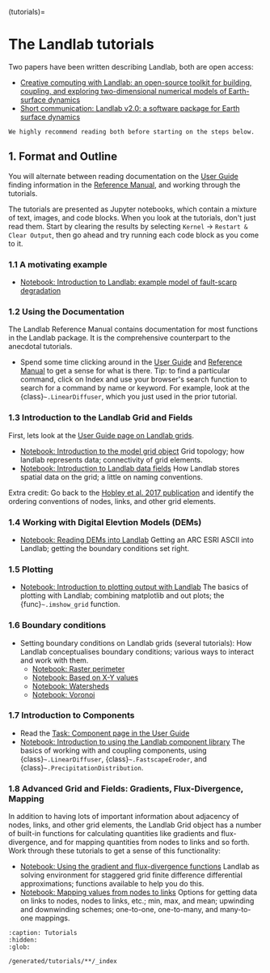 (tutorials)=

# The Landlab tutorials

Two papers have been written describing Landlab, both are open access:
* [Creative computing with Landlab: an open-source toolkit for building,
  coupling, and exploring two-dimensional numerical models of Earth-surface
  dynamics][esurf-2017]
* [Short communication: Landlab v2.0: a software package for Earth
  surface dynamics][esurf-2020]

[esurf-2017]: https://esurf.copernicus.org/articles/5/21/2017/
[esurf-2020]: https://esurf.copernicus.org/articles/8/379/2020/
[reference-guide]: /user_guide/reference/index
[tutorial-bc-perimeter]: boundary_conditions/set_BCs_on_raster_perimeter.ipynb
[tutorial-bc-voronoi]: boundary_conditions/set_BCs_on_voronoi.ipynb
[tutorial-bc-watersheds]: boundary_conditions/set_watershed_BCs_raster.ipynb
[tutorial-bc-xy]: boundary_conditions/set_BCs_from_xy.ipynb
[tutorial-components]: component_tutorial/component_tutorial.ipynb
[tutorial-div-grad]: gradient_and_divergence/gradient_and_divergence.ipynb
[tutorial-fault-scarp]: fault_scarp/landlab-fault-scarp.ipynb
[tutorial-fields]: fields/working_with_fields.ipynb
[tutorial-grid-objects]: grids/grid_object_demo.ipynb
[tutorial-mappers]: mappers/mappers.ipynb
[tutorial-plotting]: plotting/landlab-plotting.ipynb
[tutorial-reading-dem]: reading_dem_into_landlab/reading_dem_into_landlab.ipynb
[user-guide]: /user_guide/index
[user-guide-components]: /user_guide/components
[user-guide-grids]: /user_guide/reference/grid


```{note}
We highly recommend reading both before starting on the steps below.
```

##  1. Format and Outline

You will alternate between reading documentation on the [User Guide][user-guide]
finding information in the [Reference Manual][reference-guide], and working
through the tutorials.

The tutorials are presented as Jupyter notebooks, which contain a mixture of text,
images, and code blocks. When you look at the tutorials, don't just read them. Start
by clearing the results by selecting ``Kernel`` → ``Restart & Clear Output``, then go
ahead and try running each code block as you come to it.

### 1.1 A motivating example

- [Notebook: Introduction to Landlab: example model of fault-scarp
  degradation][tutorial-fault-scarp]

### 1.2 Using the Documentation

The Landlab Reference Manual contains documentation for most functions in the
Landlab package. It is the comprehensive counterpart to the anecdotal tutorials.

- Spend some time clicking around in the [User Guide][user-guide] and
[Reference Manual][reference-guide] to get a sense for what is there. Tip: to
find a particular command, click on Index and use your browser's search function
to search for a command by name or keyword. For example, look at the
{class}`~.LinearDiffuser`, which you just used in the prior tutorial.

### 1.3 Introduction to the Landlab Grid and Fields

First, lets look at the [User Guide page on Landlab grids][user-guide-grids].

- [Notebook: Introduction to the model grid object][tutorial-grid-objects]
  Grid topology; how landlab represents data; connectivity of grid elements.
- [Notebook: Introduction to Landlab data fields][tutorial-fields]
How Landlab stores spatial data on the grid; a little on naming conventions.

Extra credit: Go back to the [Hobley et al. 2017 publication][esurf-2017]
and identify the ordering conventions of nodes, links, and other grid elements.

### 1.4 Working with Digital Elevtion Models (DEMs)

- [Notebook: Reading DEMs into Landlab][tutorial-reading-dem] Getting an ARC
  ESRI ASCII into Landlab; getting the boundary conditions set right.

### 1.5 Plotting

- [Notebook: Introduction to plotting output with Landlab][tutorial-plotting]
  The basics of plotting with Landlab; combining matplotlib and out plots; the
  {func}`~.imshow_grid` function.

### 1.6 Boundary conditions

- Setting boundary conditions on Landlab grids (several tutorials): How Landlab
  conceptualises boundary conditions; various ways to interact and work with them.
  - [Notebook: Raster perimeter][tutorial-bc-perimeter]
  - [Notebook: Based on X-Y values][tutorial-bc-xy]
  - [Notebook: Watersheds][tutorial-bc-watersheds]
  - [Notebook: Voronoi][tutorial-bc-voronoi]

### 1.7 Introduction to Components

- Read the [Task: Component page in the User Guide][user-guide-components]
- [Notebook: Introduction to using the Landlab component library][tutorial-components]
  The basics of working with and coupling components, using {class}`~.LinearDiffuser`,
  {class}`~.FastscapeEroder`, and {class}`~.PrecipitationDistribution`.

### 1.8 Advanced Grid and Fields: Gradients, Flux-Divergence, Mapping

In addition to having lots of important information about adjacency of nodes, links,
and other grid elements, the Landlab Grid object has a number of built-in functions
for calculating quantities like gradients and flux-divergence, and for mapping
quantities from nodes to links and so forth. Work through these tutorials to get a
sense of this functionality:

- [Notebook: Using the gradient and flux-divergence functions][tutorial-div-grad]
  Landlab as solving environment for staggered grid finite difference differential
  approximations; functions available to help you do this.
- [Notebook: Mapping values from nodes to links][tutorial-mappers] Options
  for getting data on links to nodes, nodes to links, etc.; min, max, and mean;
  upwinding and downwinding schemes; one-to-one, one-to-many, and many-to-one mappings.


```{toctree}
:caption: Tutorials
:hidden:
:glob:

/generated/tutorials/**/_index
```
